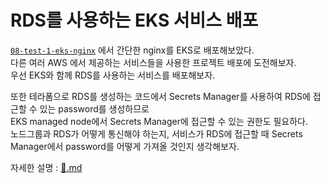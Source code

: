 # RDS를 사용하는 EKS 서비스 배포

[`08-test-1-eks-nginx`](https://github.com/hj-s18/terraform-aws/tree/08-test-1-eks-nginx) 에서 간단한 nginx를 EKS로 배포해보았다. <br>
다른 여러 AWS 에서 제공하는 서비스들을 사용한 프로젝트 배포에 도전해보자. <br>
우선 EKS와 함께 RDS를 사용하는 서비스를 배포해보자. <br>

또한 테라폼으로 RDS를 생성하는 코드에서 Secrets Manager를 사용하여 RDS에 접근할 수 있는 password를 생성하므로 <br>
EKS managed node에서 Secrets Manager에 접근할 수 있는 권한도 필요하다. <br>
노드그룹과 RDS가 어떻게 통신해야 하는지, 서비스가 RDS에 접근할 때 Secrets Manager에서 password를 어떻게 가져올 것인지 생각해보자. <br>

자세한 설명 : [📖.md](https://github.com/hj-s18/terraform-aws/blob/08-test-2-testcode-yaml/%F0%9F%93%96.md)

<br>
<br>
<br>
